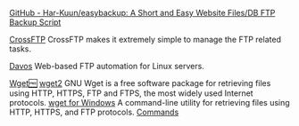 
[GitHub - Har-Kuun/easybackup: A Short and Easy Website Files/DB FTP Backup Script](https://github.com/Har-Kuun/easybackup)

[CrossFTP](http://www.crossftp.com/ftp-client.htm)
CrossFTP makes it extremely simple to manage the FTP related tasks.

[Davos](https://github.com/linuxserver/davos)
Web-based FTP automation for Linux servers.

[Wget🆓](https://www.gnu.org/software/wget)
[wget2](https://gitlab.com/gnuwget/wget2)
GNU Wget is a free software package for retrieving files using HTTP, HTTPS, FTP and FTPS, the most widely used Internet protocols.
[wget for Windows](https://eternallybored.org/misc/wget/)
A command-line utility for retrieving files using HTTP, HTTPS, and FTP protocols.
[Commands](https://www.whatismybrowser.com/developers/tools/wget-wizard/)
